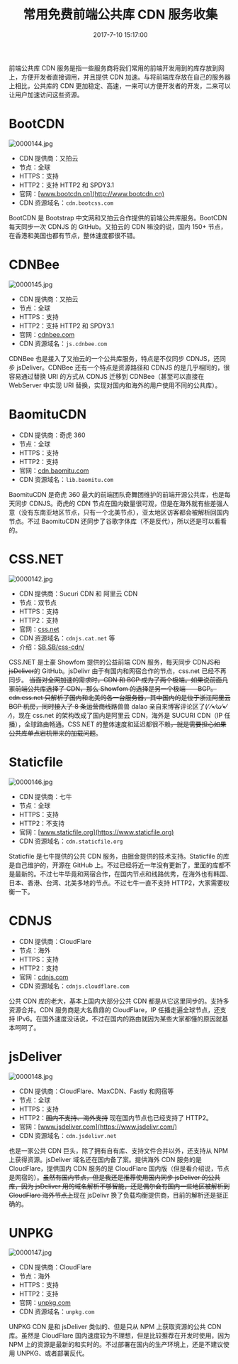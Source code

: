 ﻿---
title: 常用免费前端公共库 CDN 服务收集
tags:
  - Web
  - 免费资源
  - 公共 CDN
categories:
  - 分享镜
date: 2017-7-10 15:17:00
updated: 2017-10-24 12:06:00
description: 前端公共库 CDN 服务是指一些服务商将我们常用的前端开发用到的库存放到网上，方便开发者直接调用，并且提供 CDN 加速。与将前端库存放在自己的服务器上相比，公共库的 CDN 更加稳定、高速，一来可以方便开发者的开发，二来可以让用户加速访问这些资源。
---

前端公共库 CDN 服务是指一些服务商将我们常用的前端开发用到的库存放到网上，方便开发者直接调用，并且提供 CDN 加速。<!-- more -->与将前端库存放在自己的服务器上相比，公共库的 CDN 更加稳定、高速，一来可以方便开发者的开发，二来可以让用户加速访问这些资源。

# BootCDN

![0000144.jpg](https://bbs-static.nfz.yecdn.com/i/0000144.jpg)

- CDN 提供商：又拍云
- 节点：全球
- HTTPS：支持
- HTTP2：支持 HTTP2 和 SPDY3.1
- 官网：[www.bootcdn.cn](http://www.bootcdn.cn)
- CDN 资源域名：`cdn.bootcss.com`

BootCDN 是 Bootstrap 中文网和又拍云合作提供的前端公共库服务。BootCDN 每天同步一次 CDNJS 的 GitHub。又拍云的 CDN 嘛没的说，国内 150+ 节点，在香港和美国也都有节点，整体速度都很不错。

# CDNBee

![0000145.jpg](https://bbs-static.nfz.yecdn.com/i/0000145.jpg)

- CDN 提供商：又拍云
- 节点：全球
- HTTPS：支持
- HTTP2：支持 HTTP2 和 SPDY3.1
- 官网：[cdnbee.com](https://cdnbee.com)
- CDN 资源域名：`js.cdnbee.com`

CDNBee 也是接入了又拍云的一个公共库服务，特点是不仅同步 CDNJS，还同步 jsDeliver。CDNBee 还有一个特点是资源路径和 CDNJS 的是几乎相同的，很容易通过替换 URI 的方式从 CDNJS 迁移到 CDNBee（甚至可以直接在 WebServer 中实现 URI 替换，实现对国内和海外的用户使用不同的公共库）。

# BaomituCDN

- CDN 提供商：奇虎 360
- 节点：全球
- HTTPS：支持
- HTTP2：支持
- 官网：[cdn.baomitu.com](https://cdn.baomitu.com/)
- CDN 资源域名：`lib.baomitu.com`

BaomituCDN 是奇虎 360 最大的前端团队奇舞团维护的前端开源公共库，也是每天同步 CDNJS。奇虎的 CDN 节点在国内数量很可观，但是在海外就有些差强人意（没有东南亚地区节点，只有一个北美节点），亚太地区访客都会被解析回国内节点。不过 BaomituCDN 还同步了谷歌字体库（不是反代），所以还是可以看看的。

# CSS.NET

![0000142.jpg](https://bbs-static.nfz.yecdn.com/i/0000142.jpg)

- CDN 提供商：Sucuri CDN 和 阿里云 CDN
- 节点：双节点
- HTTPS：支持
- HTTP2：支持
- 官网：[css.net](https://css.net)
- CDN 资源域名：`cdnjs.cat.net` 等
- 介绍：[SB.SB/css-cdn/](https://sb.sb/css-cdn/)

CSS.NET 是土豪 Showfom 提供的公益前端 CDN 服务，每天同步 CDNJS~~和 jsDeliver~~的 GitHub。jsDelivr 由于有国内和网宿合作的节点，css.net 已经不再同步。
~~当面对全网加速的需求时，CDN 和 BGP 成为了两个极端。如果说前面几家前端公共库选择了 CDN，那么 Showfom 的选择是另一个极端——BGP。cdn.css.net 只解析了国内和北美的各一台服务器，其中国内的是位于浙江阿里云 BGP 机房，同时接入了 8 条运营商线路~~兽兽 dalao 亲自来博客评论区了(⁄ ⁄•⁄ω⁄•⁄ ⁄)，现在 css.net 的架构改成了国内是阿里云 CDN，海外是 SUCURI CDN（IP 任播），全球路由畅通。CSS.NET 的整体速度和延迟都很不赖~~，就是需要担心如果公共库单点宕机带来的加载问题~~。

# Staticfile

![0000146.jpg](https://bbs-static.nfz.yecdn.com/i/0000146.jpg)

- CDN 提供商：七牛
- 节点：全球
- HTTPS：支持
- HTTP2：不支持
- 官网：[www.staticfile.org](https://www.staticfile.org)
- CDN 资源域名：`cdn.staticfile.org`

Staticfile 是七牛提供的公共 CDN 服务，由掘金提供的技术支持。Staticfile 的库是自己维护的，开源在 GitHub 上。不过已经将近一年没有更新了，里面的库都不是最新的。不过七牛毕竟和网宿合作，在国内节点和线路优秀，在海外也有韩国、日本、香港、台湾、北美多地的节点。不过七牛一直不支持 HTTP2，大家需要权衡一下。

# CDNJS

- CDN 提供商：CloudFlare
- 节点：海外
- HTTPS：支持
- HTTP2：支持
- 官网：[cdnjs.com](https://cdnjs.com)
- CDN 资源域名：`cdnjs.cloudflare.com`

公共 CDN 库的老大，基本上国内大部分公共 CDN 都是从它这里同步的。支持多资源合并。CDN 服务商是大名鼎鼎的 CloudFlare，IP 任播走遍全球节点，还支持 IPv6。在国外速度没话说，不过在国内的路由就因为某些大家都懂的原因就基本呵呵了。

# jsDeliver

![0000148.jpg](https://bbs-static.nfz.yecdn.com/i/0000148.jpg)

- CDN 提供商：CloudFlare、MaxCDN、Fastly 和网宿等
- 节点：全球
- HTTPS：支持
- HTTP2：~~国内不支持、海外支持~~ 现在国内节点也已经支持了 HTTP2。
- 官网：[www.jsdeliver.com](https://www.jsdelivr.com/)
- CDN 资源域名：`cdn.jsdelivr.net`

也是一家公共 CDN 巨头，除了拥有自有库、支持文件合并以外，还支持从 NPM 上获得资源。jsDeliver 域名还在国内备了案。提供海外 CDN 服务的是 CloudFlare，提供国内 CDN 服务的是 CloudFlare 国内版（但是看介绍说，节点是网宿的）。~~虽然有国内节点，但是我还是推荐使用国内同步 jsDeliver 的公共库，因为 jsDeliver 用的域名解析不够智能，还是偶尔会有国内一些地区被解析到 CloudFlare 海外节点上~~现在 jsDelivr 换了负载均衡提供商，目前的解析还是挺正确的。

# UNPKG

![0000147.jpg](https://bbs-static.nfz.yecdn.com/i/0000147.jpg)

- CDN 提供商：CloudFlare
- 节点：海外
- HTTPS：支持
- HTTP2：支持
- 官网：[unpkg.com](https://unpkg.com/#/)
- CDN 资源域名：`unpkg.com`

UNPKG CDN 是和 jsDeliver 类似的、但是只从 NPM 上获取资源的公共 CDN 库。虽然是 CloudFlare 国内速度较为不理想，但是比较推荐在开发时使用，因为 NPM 上的资源是最新的和实时的。不过部署在国内的生产环境上，还是不建议使用 UNPKG、或者部署反代。
